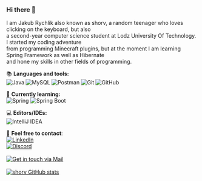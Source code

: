 ### Hi there 👋

I am Jakub Rychlik also known as shorv, a random teenager who loves clicking on the keyboard, but also</br>
a second-year computer science student at Lodz University Of Technology. I started my coding adventure</br>
from programming Minecraft plugins, but at the moment I am learning Spring Framework as well as Hibernate</br>
and hone my skills in other fields of programming.</br>

📚 **Languages and tools:**  
<img alt="Java" src="https://img.shields.io/badge/java-%23ED8B00.svg?style=for-the-badge&logo=java&logoColor=white"/>
<img alt="MySQL" src="https://img.shields.io/badge/MySQL-005C84?style=for-the-badge&logo=mysql&logoColor=white"/>
<img alt="Postman" src ="https://img.shields.io/badge/Postman-FF6C37?style=for-the-badge&logo=Postman&logoColor=white"/>
<img alt="Git" src="https://img.shields.io/badge/git-%23F05033.svg?style=for-the-badge&logo=git&logoColor=white"/>
<img alt="GitHub" src="https://img.shields.io/badge/github-%23121011.svg?style=for-the-badge&logo=github&logoColor=white"/>

🧠 **Currently learning:**</br>
<img alt="Spring" src="https://img.shields.io/badge/spring-%236DB33F.svg?style=for-the-badge&logo=spring&logoColor=white"/>
<img alt="Spring Boot" src="https://img.shields.io/badge/Spring_Boot-F2F4F9?style=for-the-badge&logo=spring-boot"/>

💻 **Editors/IDEs:**</br>
<img alt="IntelliJ IDEA" src="https://img.shields.io/badge/IntelliJIDEA-000000.svg?style=for-the-badge&logo=intellij-idea&logoColor=white"/>

📩 **Feel free to contact**:</br>
[![LinkedIn](https://img.shields.io/badge/linkedin-%230077B5.svg?style=for-the-badge&logo=linkedin&logoColor=white)](https://www.linkedin.com/in/jakub-rychlik-992b96217/)</br>
[![Discord](https://img.shields.io/badge/shorv%230400-%237289DA.svg?style=for-the-badge&logo=discord&logoColor=white)](https://github.com/shorv)</br></br>
[![Get in touch via Mail](https://badges.krynn.dev/email/?address=kontakt.shorv@gmail.com)](https://github.com/shorv)</br></br>
[![shorv GitHub stats](https://github-readme-stats.vercel.app/api?username=shorv&show_icons=true&theme=gruvbox&count_private=true)](https://github.com/shorv)

